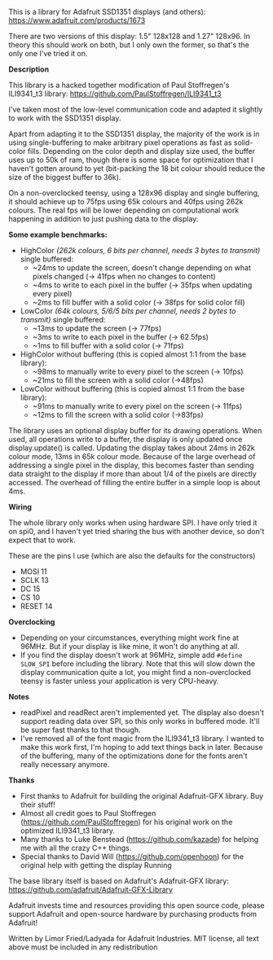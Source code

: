 This is a library for Adafruit SSD1351 displays (and others): https://www.adafruit.com/products/1673

There are two versions of this display: 1.5" 128x128 and 1.27" 128x96.
In theory this should work on both, but I only own the former, so that's the only one I've tried it on.

**Description**

This library is a hacked together modification of Paul Stoffregen's ILI9341_t3 library: https://github.com/PaulStoffregen/ILI9341_t3

I've taken most of the low-level communication code and adapted it slightly to work with the SSD1351 display.

Apart from adapting it to the SSD1351 display, the majority of the work is in using single-buffering to make arbitrary pixel operations as fast as solid-color fills. Depending on the color depth and display size used, the buffer uses up to 50k of ram, though there is some space for optimization that I haven't gotten around to yet (bit-packing the 18 bit colour should reduce the size of the biggest buffer to 36k).

On a non-overclocked teensy, using a 128x96 display and single buffering, it should achieve up to 75fps using 65k colours and 40fps using 262k colours. The real fps will be lower depending on computational work happening in addition to just pushing data to the display.

**Some example benchmarks:**

 - HighColor *(262k colours, 6 bits per channel, needs 3 bytes to transmit)* single buffered:
   - ~24ms to update the screen, doesn't change depending on what pixels changed (-> 41fps when no changes to content)
   - ~4ms to write to each pixel in the buffer (-> 35fps when updating every pixel)
   - ~2ms to fill buffer with a solid color (-> 38fps for solid color fill)
 - LowColor *(64k colours, 5/6/5 bits per channel, needs 2 bytes to transmit)* single buffered:
   - ~13ms to update the screen (-> 77fps)
   - ~3ms to write to each pixel in the buffer (-> 62.5fps)
   - ~1ms to fill buffer with a solid color (-> 71fps)
 - HighColor without buffering (this is copied almost 1:1 from the base library):
   - ~98ms to manually write to every pixel to the screen (-> 10fps)
   - ~21ms to fill the screen with a solid color (->48fps)
 - LowColor without buffering (this is copied almost 1:1 from the base library):
   - ~91ms to manually write to every pixel on the screen (-> 11fps)
   - ~12ms to fill the screen with a solid color (->83fps)

The library uses an optional display buffer for its drawing operations. When used, all operations write to a buffer, the display is only updated once display.update() is called. Updating the display takes about 24ms in 262k colour mode, 13ms in 65k colour mode. Because of the large overhead of addressing a single pixel in the display, this becomes faster than sending data straight to the display if more than about 1/4 of the pixels are directly accessed. The overhead of filling the entire buffer in a simple loop is about 4ms.

**Wiring**

The whole library only works when using hardware SPI. I have only tried it on spi0, and I haven't yet tried sharing the bus with
another device, so don't expect that to work.

These are the pins I use (which are also the defaults for the constructors)
 - MOSI 11
 - SCLK 13
 - DC 15
 - CS 10
 - RESET 14

**Overclocking**
 - Depending on your circumstances, everything might work fine at 96MHz. But if your display is like mine, it won't do anything at all.
 - If you find the display doesn't work at 96MHz, simple add `#define SLOW_SPI` before including the library. Note that this will slow down the display communication quite a lot, you might find a non-overclocked teensy is faster unless your application is very CPU-heavy.

**Notes**

 - readPixel and readRect aren't implemented yet. The display also doesn't support reading data over SPI, so this only works in buffered mode. It'll be super fast thanks to that though.
 - I've removed all of the font magic from the ILI9341_t3 library. I wanted to make this work first, I'm hoping to add text things back in later. Because of the buffering, many of the optimizations done for the fonts aren't really necessary anymore.

**Thanks**

 - First thanks to Adafruit for building the original Adafruit-GFX library. Buy their stuff!
 - Almost all credit goes to Paul Stoffregen (https://github.com/PaulStoffregen) for his original work on the optimized ILI9341_t3 library.
 - Many thanks to Luke Benstead (https://github.com/kazade) for helping me with all the crazy C++ things.
 - Special thanks to David Will (https://github.com/openhoon) for the original help with getting the display Running

The base library itself is based on Adafruit's Adafruit-GFX library: https://github.com/adafruit/Adafruit-GFX-Library

Adafruit invests time and resources providing this open source code,
please support Adafruit and open-source hardware by purchasing
products from Adafruit!

Written by Limor Fried/Ladyada for Adafruit Industries.
MIT license, all text above must be included in any redistribution
